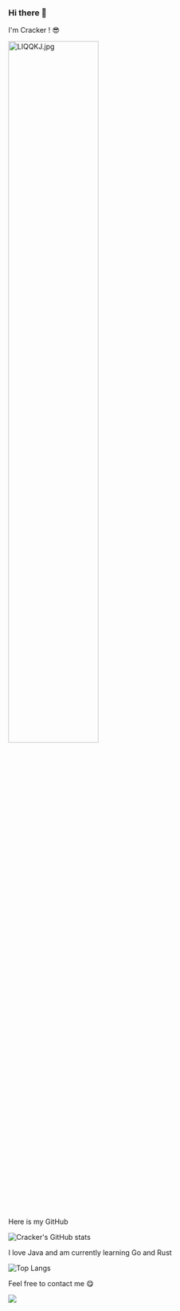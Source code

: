 ### Hi there 👋

I'm Cracker ! :sunglasses:

<img src="https://s1.ax1x.com/2022/04/25/LIQQKJ.jpg" alt="LIQQKJ.jpg" align="center" width="60%" />

Here is my GitHub

![Cracker's GitHub stats](https://github-readme-stats.vercel.app/api?username=Crackersssss)

I love Java and am currently learning Go and Rust

![Top Langs](https://github-readme-stats.vercel.app/api/top-langs/?username=Crackersssss)

Feel free to contact me :yum:

[<img src="https://img.shields.io/badge/email-2278801557%40qq.com-blue">](mailto:2278801557@qq.com)

